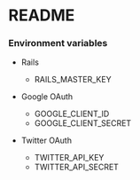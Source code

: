 # README

### Environment variables

- Rails
  - RAILS_MASTER_KEY

- Google OAuth
    - GOOGLE_CLIENT_ID
    - GOOGLE_CLIENT_SECRET

- Twitter OAuth
    - TWITTER_API_KEY
    - TWITTER_API_SECRET

